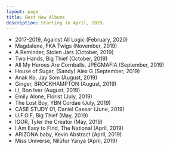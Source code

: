 ```yaml
---
layout: page
title: Best New Albums
description: Starting in April, 2019.
---
```


* 2017-2019, Against All Logic (February, 2020)
* Magdalene, FKA Twigs (November, 2019)
* A Reminder, Stolen Jars (October, 2019)
* Two Hands, Big Thief (October, 2019)
* All My Heroes Are Cornballs, JPEGMAFIA (September, 2019)
* House of Sugar, (Sandy) Alex G (September, 2019)
* Anak Ko, Jay Som (August, 2019)
* Ginger, BROCKHAMPTON (August, 2019)
* i,i, Bon Iver (August, 2019)
* Emily Alone, Florist (July, 2019)
* The Lost Boy, YBN Cordae (July, 2019)
* CASE STUDY 01, Daniel Caesar (June, 2019)
* U.F.O.F, Big Thief (May, 2019)
* IGOR, Tyler the Creator (May, 2019)
* I Am Easy to Find, The National (April, 2019)
* ARIZONA baby, Kevin Abstract (April, 2019)
* Miss Universe, Nil&uuml;fur Yanya (April, 2019)
